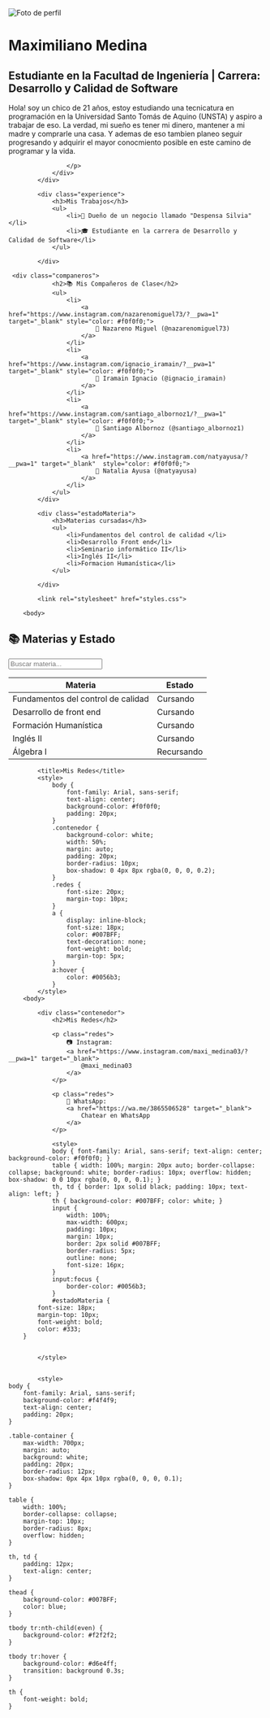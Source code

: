 <!DOCTYPE html>
<html lang="es">
<head>
    <meta charset="UTF-8">
    <meta name="viewport" content="width=device-width, initial-scale=1.0">
    <title>Biografía Profesional</title>
    <link rel="stylesheet" href="styles.css">
</head>
<body>
    <div class="wrapper">
        <div class="container">
            <div class="profile">
                <img src="public/image.jpg" alt="Foto de perfil" class="profile-img">
                <div class="bio">
                    <h1>Maximiliano Medina</h1>
                    <h2>Estudiante en la Facultad de Ingeniería | Carrera: Desarrollo y Calidad de Software</h2>
                    <p>
                        Hola! soy un chico de 21 años, estoy estudiando una tecnicatura en programación en la Universidad Santo Tomás de Aquino (UNSTA) y aspiro a trabajar de eso.
                         La verdad, mi sueño es tener mi dinero, mantener a mi madre y comprarle una casa.
                         Y ademas de eso tambien planeo seguir progresando y adquirir el mayor conocmiento posible en este camino de programar y la vida.
                         
                    </p>
                </div>
            </div>
            
            <div class="experience">
                <h3>Mis Trabajos</h3>
                <ul>
                    <li>💼 Dueño de un negocio llamado "Despensa Silvia"</li>
                    <li>🎓 Estudiante en la carrera de Desarrollo y Calidad de Software</li>
                </ul>
            
            </div>
            
     <div class="companeros">
                <h2>📚 Mis Compañeros de Clase</h2>
                <ul>
                    <li>
                        <a href="https://www.instagram.com/nazarenomiguel73/?__pwa=1" target="_blank" style="color: #f0f0f0;">
                            👤 Nazareno Miguel (@nazarenomiguel73)
                        </a>
                    </li>
                    <li>
                        <a href="https://www.instagram.com/ignacio_iramain/?__pwa=1" target="_blank" style="color: #f0f0f0;">
                            👤 Iramain Ignacio (@ignacio_iramain)
                        </a>
                    </li>
                    <li>
                        <a href="https://www.instagram.com/santiago_albornoz1/?__pwa=1" target="_blank" style="color: #f0f0f0;">
                            👤 Santiago Albornoz (@santiago_albornoz1)
                        </a>
                    </li>
                    <li>
                        <a href="https://www.instagram.com/natyayusa/?__pwa=1" target="_blank"  style="color: #f0f0f0;">
                            👤 Natalia Ayusa (@natyayusa)
                        </a>
                    </li>  
                </ul>
            </div>
            
            <div class="estadoMateria">
                <h3>Materias cursadas</h3>
                <ul>
                    <li>Fundamentos del control de calidad </li>
                    <li>Desarrollo Front end</li>
                    <li>Seminario informático II</li>
                    <li>Inglés II</li>
                    <li>Formacion Humanística</li>
                </ul>
            
            </div>
            
            <link rel="stylesheet" href="styles.css">

        <body>


  <div class="table-container">
    <h2>📚 Materias y Estado</h2>
            <input type="text" id="busqueda" placeholder="Buscar materia...">
            <p id="estadoMateria"></p>
    <table>
        <thead>
            <tr>
                <th>Materia</th>
                <th>Estado</th>
            </tr>
        </thead>
        <tbody>
            <tr>
                <td>Fundamentos del control de calidad</td>
                <td>Cursando</td>
            </tr>
            <tr>
                <td>Desarrollo de front end</td>
                <td>Cursando</td>
            </tr>
            <tr>
                <td>Formación Humanística</td>
                <td>Cursando</td>
            </tr>
            <tr>
                <td>Inglés II</td>
                <td>Cursando</td>
            </tr>
            <tr>
                <td>Álgebra I</td>
                <td>Recursando</td>
            </tr>
        </tbody>
    </table>
</div>

            <title>Mis Redes</title>
            <style>
                body { 
                    font-family: Arial, sans-serif; 
                    text-align: center; 
                    background-color: #f0f0f0; 
                    padding: 20px; 
                }
                .contenedor {
                    background-color: white;
                    width: 50%;
                    margin: auto;
                    padding: 20px;
                    border-radius: 10px;
                    box-shadow: 0 4px 8px rgba(0, 0, 0, 0.2);
                }
                .redes {
                    font-size: 20px;
                    margin-top: 10px;
                }
                a {
                    display: inline-block;
                    font-size: 18px;
                    color: #007BFF;
                    text-decoration: none;
                    font-weight: bold;
                    margin-top: 5px;
                }
                a:hover { 
                    color: #0056b3; 
                }
            </style>
        <body>
        
            <div class="contenedor">
                <h2>Mis Redes</h2>
        
                <p class="redes">
                    📷 Instagram:  
                    <a href="https://www.instagram.com/maxi_medina03/?__pwa=1" target="_blank">
                        @maxi_medina03
                    </a>
                </p>
        
                <p class="redes">
                    📱 WhatsApp:  
                    <a href="https://wa.me/3865506528" target="_blank">
                        Chatear en WhatsApp
                    </a>
                </p>

</body>
</html>

<script>
    document.addEventListener("DOMContentLoaded", function () {
        document.getElementById("busqueda").addEventListener("keyup", filtrarMaterias);
    });

    function filtrarMaterias() {
        let input = document.getElementById("busqueda").value; // Selecciona el input correcto
        let filas = document.querySelectorAll("tbody tr");
        let estadoTexto = document.getElementById("estadoMateria");
        let encontrado = false;

        filas.forEach(fila => {
            let materia = fila.cells[0].textContent.toLowerCase(); // Ahora usa la celda correcta
            let estado = fila.cells[1].textContent; // La segunda columna tiene el estado
            
            if (materia.includes(input) && input !== "") {
                fila.style.display = "";
                estadoTexto.textContent = "Estado: " + estado;
                encontrado = true;
            } else {
                fila.style.display = "none";
            }
        });

        if (!encontrado) {
            estadoTexto.textContent = "";
        }
    }

    </script>

                <style>
                body { font-family: Arial, sans-serif; text-align: center; background-color: #f0f0f0; }
                table { width: 100%; margin: 20px auto; border-collapse: collapse; background: white; border-radius: 10px; overflow: hidden; box-shadow: 0 0 10px rgba(0, 0, 0, 0.1); }
                th, td { border: 1px solid black; padding: 10px; text-align: left; }
                th { background-color: #007BFF; color: white; }
                input {
                    width: 100%;
                    max-width: 600px;
                    padding: 10px;
                    margin: 10px;
                    border: 2px solid #007BFF;
                    border-radius: 5px;
                    outline: none;
                    font-size: 16px;
                }
                input:focus {
                    border-color: #0056b3;
                }
                #estadoMateria {
            font-size: 18px;
            margin-top: 10px;
            font-weight: bold;
            color: #333;
        }

        
            </style>


            <style>
    body { 
        font-family: Arial, sans-serif; 
        background-color: #f4f4f9; 
        text-align: center;
        padding: 20px;
    }

    .table-container {
        max-width: 700px;
        margin: auto;
        background: white;
        padding: 20px;
        border-radius: 12px;
        box-shadow: 0px 4px 10px rgba(0, 0, 0, 0.1);
    }

    table {
        width: 100%;
        border-collapse: collapse;
        margin-top: 10px;
        border-radius: 8px;
        overflow: hidden;
    }

    th, td {
        padding: 12px;
        text-align: center;
    }

    thead {
        background-color: #007BFF;
        color: blue;
    }

    tbody tr:nth-child(even) {
        background-color: #f2f2f2;
    }

    tbody tr:hover {
        background-color: #d6e4ff;
        transition: background 0.3s;
    }

    th {
        font-weight: bold;
    }
</style>
  